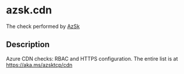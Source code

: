 # azsk.cdn

The check performed by [AzSk](https://azsk.azurewebsites.net/)

## Description

Azure CDN checks: RBAC and HTTPS configuration. The entire list is at https://aka.ms/azsktcp/cdn
